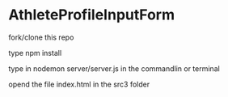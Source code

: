 # AthleteProfileInputForm

fork/clone this repo

type npm install

type in nodemon server/server.js in the commandlin or terminal

opend the file index.html in the src3 folder
